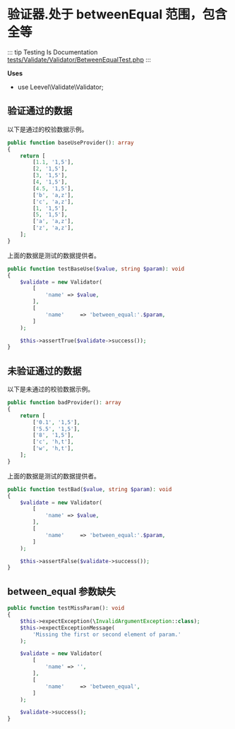 # 验证器.处于 betweenEqual 范围，包含全等

::: tip Testing Is Documentation
[tests/Validate/Validator/BetweenEqualTest.php](https://github.com/hunzhiwange/framework/blob/master/tests/Validate/Validator/BetweenEqualTest.php)
:::
    
**Uses**

 * use Leevel\Validate\Validator;

## 验证通过的数据

以下是通过的校验数据示例。

``` php
public function baseUseProvider(): array
{
    return [
        [1.1, '1,5'],
        [2, '1,5'],
        [3, '1,5'],
        [4, '1,5'],
        [4.5, '1,5'],
        ['b', 'a,z'],
        ['c', 'a,z'],
        [1, '1,5'],
        [5, '1,5'],
        ['a', 'a,z'],
        ['z', 'a,z'],
    ];
}
```

上面的数据是测试的数据提供者。


``` php
public function testBaseUse($value, string $param): void
{
    $validate = new Validator(
        [
            'name' => $value,
        ],
        [
            'name'     => 'between_equal:'.$param,
        ]
    );

    $this->assertTrue($validate->success());
}
```
    
## 未验证通过的数据

以下是未通过的校验数据示例。

``` php
public function badProvider(): array
{
    return [
        ['0.1', '1,5'],
        ['5.5', '1,5'],
        ['8', '1,5'],
        ['c', 'h,t'],
        ['w', 'h,t'],
    ];
}
```

上面的数据是测试的数据提供者。


``` php
public function testBad($value, string $param): void
{
    $validate = new Validator(
        [
            'name' => $value,
        ],
        [
            'name'     => 'between_equal:'.$param,
        ]
    );

    $this->assertFalse($validate->success());
}
```
    
## between_equal 参数缺失

``` php
public function testMissParam(): void
{
    $this->expectException(\InvalidArgumentException::class);
    $this->expectExceptionMessage(
        'Missing the first or second element of param.'
    );

    $validate = new Validator(
        [
            'name' => '',
        ],
        [
            'name'     => 'between_equal',
        ]
    );

    $validate->success();
}
```
